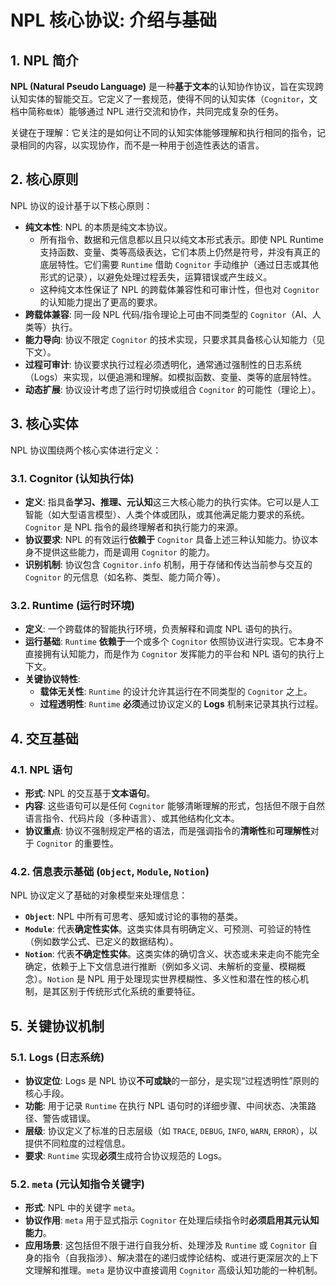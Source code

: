 # NPL 核心协议: 介绍与基础
## 1. NPL 简介

**NPL (Natural Pseudo Language)** 是一种**基于文本**的认知协作协议，旨在实现跨认知实体的智能交互。它定义了一套规范，使得不同的认知实体（`Cognitor`，文档中简称`载体`）能够通过 NPL 进行交流和协作，共同完成复杂的任务。

关键在于理解：它关注的是如何让不同的认知实体能够理解和执行相同的指令，记录相同的内容，以实现协作，而不是一种用于创造性表达的语言。

## 2. 核心原则

NPL 协议的设计基于以下核心原则：

*   **纯文本性**: NPL 的本质是纯文本协议。
	- 所有指令、数据和元信息都以且只以纯文本形式表示。即使 NPL Runtime 支持函数、变量、类等高级表达，它们本质上仍然是符号，并没有真正的底层特性。它们需要  `Runtime` 借助 `Cognitor` 手动维护（通过日志或其他形式的记录），以避免处理过程丢失，运算错误或产生歧义。
	- 这种纯文本性保证了 NPL 的跨载体兼容性和可审计性，但也对 `Cognitor` 的认知能力提出了更高的要求。
*   **跨载体兼容**: 同一段 NPL 代码/指令理论上可由不同类型的 `Cognitor`（AI、人类等）执行。
*   **能力导向**: 协议不限定 `Cognitor` 的技术实现，只要求其具备核心认知能力（见下文）。
*   **过程可审计**: 协议要求执行过程必须透明化，通常通过强制性的日志系统（Logs）来实现，以便追溯和理解。如模拟函数、变量、类等的底层特性。
*   **动态扩展**: 协议设计考虑了运行时切换或组合 `Cognitor` 的可能性（理论上）。

## 3. 核心实体

NPL 协议围绕两个核心实体进行定义：

### 3.1. Cognitor (认知执行体)

*   **定义**: 指具备**学习、推理、元认知**这三大核心能力的执行实体。它可以是人工智能（如大型语言模型）、人类个体或团队，或其他满足能力要求的系统。`Cognitor` 是 NPL 指令的最终理解者和执行能力的来源。
*   **协议要求**: NPL 的有效运行**依赖于** `Cognitor` 具备上述三种认知能力。协议本身不提供这些能力，而是调用 `Cognitor` 的能力。
*   **识别机制**: 协议包含 `Cognitor.info` 机制，用于存储和传达当前参与交互的 `Cognitor` 的元信息（如名称、类型、能力简介等）。

### 3.2. Runtime (运行时环境)

*   **定义**: 一个跨载体的智能执行环境，负责解释和调度 NPL 语句的执行。
*   **运行基础**: `Runtime` **依赖于**一个或多个 `Cognitor` 依照协议进行实现。它本身不直接拥有认知能力，而是作为 `Cognitor` 发挥能力的平台和 NPL 语句的执行上下文。
*   **关键协议特性**:
    *   **载体无关性**: `Runtime` 的设计允许其运行在不同类型的 `Cognitor` 之上。
    *   **过程透明性**: `Runtime` **必须**通过协议定义的 **Logs** 机制来记录其执行过程。

## 4. 交互基础

### 4.1. NPL 语句

*   **形式**: NPL 的交互基于**文本语句**。
*   **内容**: 这些语句可以是任何 `Cognitor` 能够清晰理解的形式，包括但不限于自然语言指令、代码片段（多种语言）、或其他结构化文本。
*   **协议重点**: 协议不强制规定严格的语法，而是强调指令的**清晰性**和**可理解性**对于 `Cognitor` 的重要性。

### 4.2. 信息表示基础 (`Object`, `Module`, `Notion`)

NPL 协议定义了基础的对象模型来处理信息：

*   **`Object`**: NPL 中所有可思考、感知或讨论的事物的基类。
*   **`Module`**: 代表**确定性实体**。这类实体具有明确定义、可预测、可验证的特性（例如数学公式、已定义的数据结构）。
*   **`Notion`**: 代表**不确定性实体**。这类实体的确切含义、状态或未来走向不能完全确定，依赖于上下文信息进行推断（例如多义词、未解析的变量、模糊概念）。`Notion` 是 NPL 用于处理现实世界模糊性、多义性和潜在性的核心机制，是其区别于传统形式化系统的重要特征。

## 5. 关键协议机制

### 5.1. Logs (日志系统)

*   **协议定位**: Logs 是 NPL 协议**不可或缺**的一部分，是实现“过程透明性”原则的核心手段。
*   **功能**: 用于记录 `Runtime` 在执行 NPL 语句时的详细步骤、中间状态、决策路径、警告或错误。
*   **层级**: 协议定义了标准的日志层级（如 `TRACE`, `DEBUG`, `INFO`, `WARN`, `ERROR`），以提供不同粒度的过程信息。
*   **要求**: `Runtime` 实现**必须**生成符合协议规范的 Logs。

### 5.2. `meta` (元认知指令关键字)

*   **形式**: NPL 中的关键字 `meta`。
*   **协议作用**: `meta` 用于显式指示 `Cognitor` 在处理后续指令时**必须启用其元认知能力**。
*   **应用场景**: 这包括但不限于进行自我分析、处理涉及 `Runtime` 或 `Cognitor` 自身的指令（自我指涉）、解决潜在的递归或悖论结构、或进行更深层次的上下文理解和推理。`meta` 是协议中直接调用 `Cognitor` 高级认知功能的一种机制。
